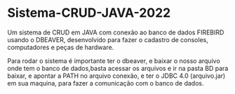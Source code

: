 # Sistema-CRUD-JAVA-2022
Um sistema de CRUD em JAVA com conexão ao banco de dados FIREBIRD usando o DBEAVER, desenvolvido para 
fazer o cadastro de consoles, computadores e peças de hardware.

Para rodar o sistema é importante ter o dbeaver, e baixar o nosso arquivo onde tem o banco de dados,basta
acessar os arquivos e ir na pasta BD para baixar, e apontar a PATH no arquivo conexão, e ter o JDBC 4.0
(arquivo.jar) em sua maquina, para fazer a comunicação com o banco de dados.
